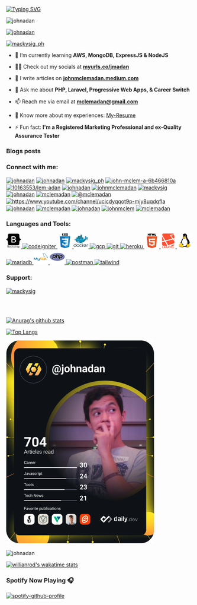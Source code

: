 <!-- <h1 align="center">Hello world! I'm John McLem Adan 👋 </h1> -->
[![Typing SVG](https://readme-typing-svg.demolab.com/?width=450&pause=2000&lines=Hello+world!;I'm+John+McLem+Adan.;A+Software+Craftsman+from+the+Philippines)](https://git.io/typing-svg) 
<!-- <h3 align="center">A Software Craftsman from the Philippines</h3> -->
<!-- [![Typing SVG](https://readme-typing-svg.demolab.com/?lines=A+Software+Craftsman+from+the+Philippines)](https://git.io/typing-svg) -->

<p align="left"> <img src="https://komarev.com/ghpvc/?username=johnadan&label=Profile%20views&color=0e75b6&style=flat" alt="johnadan" /> </p>

<p align="left"> <a href="https://github.com/ryo-ma/github-profile-trophy"><img src="https://github-profile-trophy.vercel.app/?username=johnadan" alt="johnadan" /></a> </p>

<p align="left"> <a href="https://twitter.com/mackysig_ph" target="blank"><img src="https://img.shields.io/twitter/follow/mackysig_ph?logo=twitter&style=for-the-badge" alt="mackysig_ph" /></a> </p>

- 🌱 I’m currently learning **AWS, MongoDB, ExpressJS & NodeJS**

- 👨‍💻 Check out my socials at **[myurls.co/jmadan](https://myurls.co/jmadan)**

- 📝 I write articles on **[johnmclemadan.medium.com](https://johnmclemadan.medium.com/)**

- 💬 Ask me about **PHP, Laravel, Progressive Web Apps, & Career Switch**

- 📫 Reach me via email at **mclemadan@gmail.com**

- 📄 Know more about my experiences: [My-Resume](https://drive.google.com/file/d/11XUhzj-SBR-Dy5OoZ1GRK88ITEHDSalF/view?usp=sharing)

- ⚡ Fun fact: **I'm a Registered Marketing Professional and ex-Quality Assurance Tester**

### Blogs posts
<!-- BLOG-POST-LIST:START -->
<!-- BLOG-POST-LIST:END -->

<h3 align="left">Connect with me:</h3>
<p align="left">
<a href="https://codepen.io/johnadan" target="blank"><img align="center" src="https://cdn.jsdelivr.net/npm/simple-icons@3.0.1/icons/codepen.svg" alt="johnadan" height="30" width="40" /></a>
<a href="https://dev.to/johnadan" target="blank"><img align="center" src="https://cdn.jsdelivr.net/npm/simple-icons@3.0.1/icons/dev-dot-to.svg" alt="johnadan" height="30" width="40" /></a>
<a href="https://twitter.com/mackysig_ph" target="blank"><img align="center" src="https://cdn.jsdelivr.net/npm/simple-icons@3.0.1/icons/twitter.svg" alt="mackysig_ph" height="30" width="40" /></a>
<a href="https://linkedin.com/in/john-mclem-a-6b466810a" target="blank"><img align="center" src="https://cdn.jsdelivr.net/npm/simple-icons@3.0.1/icons/linkedin.svg" alt="john-mclem-a-6b466810a" height="30" width="40" /></a>
<a href="https://stackoverflow.com/users/10163553/lem-adan" target="blank"><img align="center" src="https://cdn.jsdelivr.net/npm/simple-icons@3.0.1/icons/stackoverflow.svg" alt="10163553/lem-adan" height="30" width="40" /></a>
<a href="https://codesandbox.com/johnadan" target="blank"><img align="center" src="https://cdn.jsdelivr.net/npm/simple-icons@3.0.1/icons/codesandbox.svg" alt="johnadan" height="30" width="40" /></a>
<a href="https://fb.com/johnmclemadan" target="blank"><img align="center" src="https://cdn.jsdelivr.net/npm/simple-icons@3.0.1/icons/facebook.svg" alt="johnmclemadan" height="30" width="40" /></a>
<a href="https://instagram.com/mackysig" target="blank"><img align="center" src="https://cdn.jsdelivr.net/npm/simple-icons@3.0.1/icons/instagram.svg" alt="mackysig" height="30" width="40" /></a>
<a href="https://dribbble.com/johnadan" target="blank"><img align="center" src="https://cdn.jsdelivr.net/npm/simple-icons@3.0.1/icons/dribbble.svg" alt="johnadan" height="30" width="40" /></a>
<a href="https://www.behance.net/mclemadan" target="blank"><img align="center" src="https://cdn.jsdelivr.net/npm/simple-icons@3.0.1/icons/behance.svg" alt="mclemadan" height="30" width="40" /></a>
<a href="https://medium.com/@mclemadan" target="blank"><img align="center" src="https://cdn.jsdelivr.net/npm/simple-icons@3.0.1/icons/medium.svg" alt="@mclemadan" height="30" width="40" /></a>
<a href="https://www.youtube.com/c/https://www.youtube.com/channel/ucicdyqqot9p-mjy8uqdqfla" target="blank"><img align="center" src="https://cdn.jsdelivr.net/npm/simple-icons@3.0.1/icons/youtube.svg" alt="https://www.youtube.com/channel/ucicdyqqot9p-mjy8uqdqfla" height="30" width="40" /></a>
<a href="https://www.codechef.com/users/johnadan" target="blank"><img align="center" src="https://cdn.jsdelivr.net/npm/simple-icons@3.1.0/icons/codechef.svg" alt="johnadan" height="30" width="40" /></a>
<a href="https://www.hackerrank.com/mclemadan" target="blank"><img align="center" src="https://cdn.jsdelivr.net/npm/simple-icons@3.0.1/icons/hackerrank.svg" alt="mclemadan" height="30" width="40" /></a>
<a href="https://www.leetcode.com/johnadan" target="blank"><img align="center" src="https://cdn.jsdelivr.net/npm/simple-icons@3.0.1/icons/leetcode.svg" alt="johnadan" height="30" width="40" /></a>
<a href="https://www.hackerearth.com/johnmclem" target="blank"><img align="center" src="https://cdn.jsdelivr.net/npm/simple-icons@3.0.1/icons/hackerearth.svg" alt="johnmclem" height="30" width="40" /></a>
<a href="https://auth.geeksforgeeks.org/user/mclemadan" target="blank"><img align="center" src="https://cdn.jsdelivr.net/npm/simple-icons@3.0.1/icons/geeksforgeeks.svg" alt="mclemadan" height="30" width="40" /></a>
</p>

<h3 align="left">Languages and Tools:</h3>
<p align="left"> <a href="https://getbootstrap.com" target="_blank"> <img src="https://raw.githubusercontent.com/devicons/devicon/master/icons/bootstrap/bootstrap-plain-wordmark.svg" alt="bootstrap" width="40" height="40"/> </a> <a href="https://codeigniter.com" target="_blank"> <img src="https://cdn.worldvectorlogo.com/logos/codeigniter.svg" alt="codeigniter" width="40" height="40"/> </a> <a href="https://www.w3schools.com/css/" target="_blank"> <img src="https://raw.githubusercontent.com/devicons/devicon/master/icons/css3/css3-original-wordmark.svg" alt="css3" width="40" height="40"/> </a> <a href="https://www.docker.com/" target="_blank"> <img src="https://raw.githubusercontent.com/devicons/devicon/master/icons/docker/docker-original-wordmark.svg" alt="docker" width="40" height="40"/> </a> <a href="https://cloud.google.com" target="_blank"> <img src="https://www.vectorlogo.zone/logos/google_cloud/google_cloud-icon.svg" alt="gcp" width="40" height="40"/> </a> <a href="https://git-scm.com/" target="_blank"> <img src="https://www.vectorlogo.zone/logos/git-scm/git-scm-icon.svg" alt="git" width="40" height="40"/> </a> <a href="https://heroku.com" target="_blank"> <img src="https://www.vectorlogo.zone/logos/heroku/heroku-icon.svg" alt="heroku" width="40" height="40"/> </a> <a href="https://www.w3.org/html/" target="_blank"> <img src="https://raw.githubusercontent.com/devicons/devicon/master/icons/html5/html5-original-wordmark.svg" alt="html5" width="40" height="40"/> </a> <a href="https://laravel.com/" target="_blank"> <img src="https://raw.githubusercontent.com/devicons/devicon/master/icons/laravel/laravel-plain-wordmark.svg" alt="laravel" width="40" height="40"/> </a> <a href="https://www.linux.org/" target="_blank"> <img src="https://raw.githubusercontent.com/devicons/devicon/master/icons/linux/linux-original.svg" alt="linux" width="40" height="40"/> </a> <a href="https://mariadb.org/" target="_blank"> <img src="https://www.vectorlogo.zone/logos/mariadb/mariadb-icon.svg" alt="mariadb" width="40" height="40"/> </a> <a href="https://www.mysql.com/" target="_blank"> <img src="https://raw.githubusercontent.com/devicons/devicon/master/icons/mysql/mysql-original-wordmark.svg" alt="mysql" width="40" height="40"/> </a> <a href="https://www.php.net" target="_blank"> <img src="https://raw.githubusercontent.com/devicons/devicon/master/icons/php/php-original.svg" alt="php" width="40" height="40"/> </a> <a href="https://postman.com" target="_blank"> <img src="https://www.vectorlogo.zone/logos/getpostman/getpostman-icon.svg" alt="postman" width="40" height="40"/> </a> <a href="https://tailwindcss.com/" target="_blank"> <img src="https://www.vectorlogo.zone/logos/tailwindcss/tailwindcss-icon.svg" alt="tailwind" width="40" height="40"/> </a> </p>


<h3 align="left">Support:</h3>
<p><a href="https://www.buymeacoffee.com/mackysig"> <img align="center" src="https://cdn.buymeacoffee.com/buttons/v2/default-yellow.png" height="50" width="210" alt="mackysig" /></a></p><br><br>

[![Anurag's github stats](https://github-readme-stats.vercel.app/api?username=johnadan&count_private=true&show_icons=true&theme=material-palenight)](https://github.com/anuraghazra/github-readme-stats)

[![Top Langs](https://github-readme-stats.vercel.app/api/top-langs/?username=johnadan&show_icons=true&theme=material-palenight&layout=compact)](https://github.com/anuraghazra/github-readme-stats)

<a href="https://app.daily.dev/DailyDevTips"><img src="https://github.com/johnadan/johnadan/blob/master/devcard.svg" width="400" alt="John McLem Adan's Dev Card"/></a>

<p><img align="center" src="https://github-readme-streak-stats.herokuapp.com/?user=johnadan&show_icons=true&theme=material-palenight&layout=compact" alt="johnadan" /></p>

[![willianrod's wakatime stats](https://github-readme-stats.vercel.app/api/wakatime?username=lemadan&theme=material-palenight)](https://github.com/anuraghazra/github-readme-stats)



### Spotify Now Playing 🎧
[![spotify-github-profile](https://spotify-github-profile.vercel.app/api/view?uid=12153227175&cover_image=true&theme=default)](https://github.com/kittinan/spotify-github-profile)
